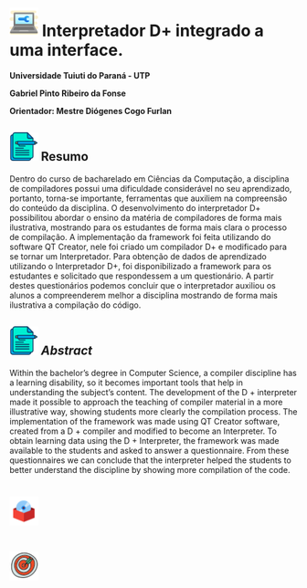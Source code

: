 <h1><img src="https://github.com/GabrielPRDF/TCC_Interpretador/blob/master/Documentos/Icons/interpretador.png" height="50" width="50"> <b>Interpretador D+ integrado a uma interface.</b></h1>

**Universidade Tuiuti do Paraná - UTP**

**Gabriel Pinto Ribeiro da Fonse**

**Orientador: Mestre Diógenes Cogo Furlan**


<h2><img src="https://github.com/GabrielPRDF/TCC_Interpretador/blob/master/Documentos/Icons/resumo.png" height="50" width="50"> <b>Resumo</b></h2>

Dentro do curso de bacharelado em Ciências da Computação, a disciplina de compiladores possui uma dificuldade considerável no seu aprendizado, portanto, torna-se
importante, ferramentas que auxiliem na compreensão do conteúdo da disciplina. O
desenvolvimento do interpretador D+ possibilitou abordar o ensino da matéria de compiladores de forma mais ilustrativa, mostrando para os estudantes de forma mais clara
o processo de compilação. A implementação da framework foi feita utilizando do software QT Creator, nele foi criado um compilador D+ e modificado para se tornar um
Interpretador. Para obtenção de dados de aprendizado utilizando o Interpretador D+,
foi disponibilizado a framework para os estudantes e solicitado que respondessem a
um questionário. A partir destes questionários podemos concluir que o interpretador
auxiliou os alunos a compreenderem melhor a disciplina mostrando de forma mais
ilustrativa a compilação do código.

<h2><img src="https://github.com/GabrielPRDF/TCC_Interpretador/blob/master/Documentos/Icons/resumo.png" height="50" width="50"> <b><i>Abstract</i></b></h2>

Within the bachelor’s degree in Computer Science, a compiler discipline has a learning
disability, so it becomes important tools that help in understanding the subject’s content.
The development of the D + interpreter made it possible to approach the teaching
of compiler material in a more illustrative way, showing students more clearly the
compilation process. The implementation of the framework was made using QT Creator
software, created from a D + compiler and modified to become an Interpreter. To
obtain learning data using the D + Interpreter, the framework was made available to
the students and asked to answer a questionnaire. From these questionnaires we can
conclude that the interpreter helped the students to better understand the discipline by
showing more compilation of the code.

<h1><img src="https://github.com/GabrielPRDF/TCC_Interpretador/blob/master/Documentos/Icons/instala%C3%A7%C3%A3o.png" height="50" width="50"></h1>


<h1><img src="https://github.com/GabrielPRDF/TCC_Interpretador/blob/master/Documentos/Icons/objetivo.png" height="50" width="50"></h1>
